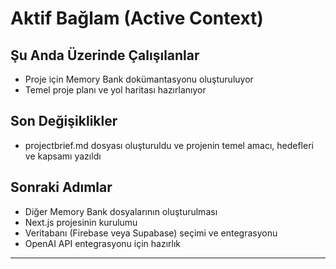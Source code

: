 # Aktif Bağlam (Active Context)

## Şu Anda Üzerinde Çalışılanlar
- Proje için Memory Bank dokümantasyonu oluşturuluyor
- Temel proje planı ve yol haritası hazırlanıyor

## Son Değişiklikler
- projectbrief.md dosyası oluşturuldu ve projenin temel amacı, hedefleri ve kapsamı yazıldı

## Sonraki Adımlar
- Diğer Memory Bank dosyalarının oluşturulması
- Next.js projesinin kurulumu
- Veritabanı (Firebase veya Supabase) seçimi ve entegrasyonu
- OpenAI API entegrasyonu için hazırlık

---

<!-- Bu dosya, projenin mevcut durumunu ve bir sonraki adımlarını özetler. Geliştirme sürecinde güncel tutulmalıdır. --> 